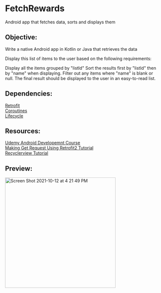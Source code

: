 # FetchRewards
Android app that fetches data, sorts and displays them

## Objective:
Write a native Android app in Kotlin or Java that retrieves the data

Display this list of items to the user based on the following requirements:

Display all the items grouped by "listId"
Sort the results first by "listId" then by "name" when displaying.
Filter out any items where "name" is blank or null.
The final result should be displayed to the user in an easy-to-read list.

## Dependencies:
[Retrofit](https://square.github.io/retrofit/)  
[Coroutines](https://developer.android.com/kotlin/coroutines)  
[Lifecycle](https://developer.android.com/jetpack/androidx/releases/lifecycle)  

## Resources:
[Udemy Android Developemnt Course](https://classroom.udacity.com/courses/ud9012)  
[Making Get Request Using Retrofit2 Tutorial](https://dev.to/theimpulson/making-get-requests-with-retrofit2-on-android-using-kotlin-4e4c)  
[Recyclerview Tutorial](https://www.youtube.com/watch?v=Jo6Mtq7zkkg)  

## Preview:

<img width="362" alt="Screen Shot 2021-10-12 at 4 21 49 PM" src="https://user-images.githubusercontent.com/45100691/137041836-3ab05ce0-d3e0-480f-a478-437e3bf71e94.png">
